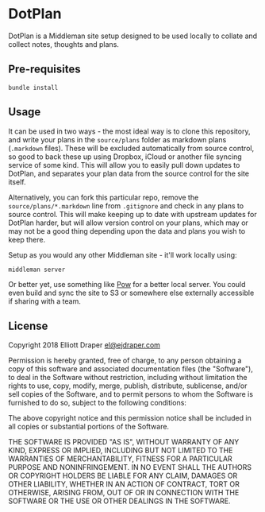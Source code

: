 # DotPlan

DotPlan is a Middleman site setup designed to be used locally to collate and collect notes, thoughts and plans.

## Pre-requisites

`bundle install`

## Usage

It can be used in two ways - the most ideal way is to clone this repository, and write your plans in the `source/plans` folder as markdown plans (`.markdown` files). These will be excluded automatically from source control, so good to back these up using Dropbox, iCloud or another file syncing service of some kind. This will allow you to easily pull down updates to DotPlan, and separates your plan data from the source control for the site itself.

Alternatively, you can fork this particular repo, remove the `source/plans/*.markdown` line from `.gitignore` and check in any plans to source control. This will make keeping up to date with upstream updates for DotPlan harder, but will allow version control on your plans, which may or may not be a good thing depending upon the data and plans you wish to keep there.

Setup as you would any other Middleman site - it'll work locally using:

`middleman server`

Or better yet, use something like [Pow](http://pow.cx/) for a better local server. You could even build and sync the site to S3 or somewhere else externally accessible if sharing with a team.

## License

Copyright 2018 Elliott Draper <el@ejdraper.com>

Permission is hereby granted, free of charge, to any person obtaining
a copy of this software and associated documentation files (the
"Software"), to deal in the Software without restriction, including
without limitation the rights to use, copy, modify, merge, publish,
distribute, sublicense, and/or sell copies of the Software, and to
permit persons to whom the Software is furnished to do so, subject to
the following conditions:

The above copyright notice and this permission notice shall be
included in all copies or substantial portions of the Software.

THE SOFTWARE IS PROVIDED "AS IS", WITHOUT WARRANTY OF ANY KIND,
EXPRESS OR IMPLIED, INCLUDING BUT NOT LIMITED TO THE WARRANTIES OF
MERCHANTABILITY, FITNESS FOR A PARTICULAR PURPOSE AND
NONINFRINGEMENT. IN NO EVENT SHALL THE AUTHORS OR COPYRIGHT HOLDERS BE
LIABLE FOR ANY CLAIM, DAMAGES OR OTHER LIABILITY, WHETHER IN AN ACTION
OF CONTRACT, TORT OR OTHERWISE, ARISING FROM, OUT OF OR IN CONNECTION
WITH THE SOFTWARE OR THE USE OR OTHER DEALINGS IN THE SOFTWARE.